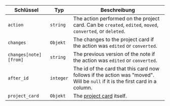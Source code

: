 | Schlüssel             | Typ       | Beschreibung                                                                                                                 |
| --------------------- | --------- | ---------------------------------------------------------------------------------------------------------------------------- |
| `action`              | `string`  | The action performed on the project card. Can be `created`, `edited`, `moved`, `converted`, or `deleted`.                    |
| `changes`             | `Objekt`  | The changes to the project card if the action was `edited` or `converted`.                                                   |
| `changes[note][from]` | `string`  | The previous version of the note if the action was `edited` or `converted`.                                                  |
| `after_id`            | `integer` | The id of the card that this card now follows if the action was "moved". Will be `null` if it is the first card in a column. |
| `project_card`        | `Objekt`  | The [project card](/v3/projects/cards) itself.                                                                               |